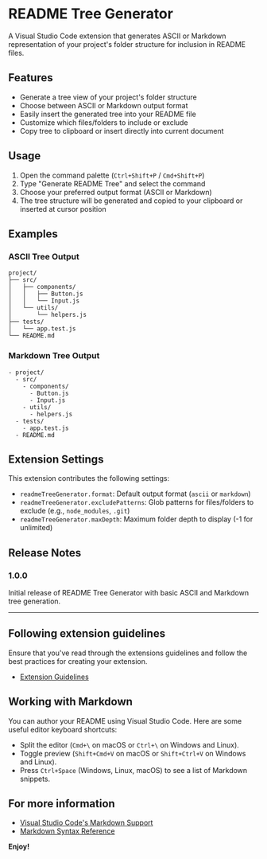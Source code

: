 # README Tree Generator

A Visual Studio Code extension that generates ASCII or Markdown representation of your project's folder structure for inclusion in README files.

## Features

- Generate a tree view of your project's folder structure
- Choose between ASCII or Markdown output format
- Easily insert the generated tree into your README file
- Customize which files/folders to include or exclude
- Copy tree to clipboard or insert directly into current document

## Usage

1. Open the command palette (`Ctrl+Shift+P` / `Cmd+Shift+P`)
2. Type "Generate README Tree" and select the command
3. Choose your preferred output format (ASCII or Markdown)
4. The tree structure will be generated and copied to your clipboard or inserted at cursor position

## Examples

### ASCII Tree Output
```
project/
├── src/
│   ├── components/
│   │   ├── Button.js
│   │   └── Input.js
│   └── utils/
│       └── helpers.js
├── tests/
│   └── app.test.js
└── README.md
```

### Markdown Tree Output
```
- project/
  - src/
    - components/
      - Button.js
      - Input.js
    - utils/
      - helpers.js
  - tests/
    - app.test.js
  - README.md
```

## Extension Settings

This extension contributes the following settings:

* `readmeTreeGenerator.format`: Default output format (`ascii` or `markdown`)
* `readmeTreeGenerator.excludePatterns`: Glob patterns for files/folders to exclude (e.g., `node_modules`, `.git`)
* `readmeTreeGenerator.maxDepth`: Maximum folder depth to display (-1 for unlimited)

## Release Notes

### 1.0.0

Initial release of README Tree Generator with basic ASCII and Markdown tree generation.

---

## Following extension guidelines

Ensure that you've read through the extensions guidelines and follow the best practices for creating your extension.

* [Extension Guidelines](https://code.visualstudio.com/api/references/extension-guidelines)

## Working with Markdown

You can author your README using Visual Studio Code. Here are some useful editor keyboard shortcuts:

* Split the editor (`Cmd+\` on macOS or `Ctrl+\` on Windows and Linux).
* Toggle preview (`Shift+Cmd+V` on macOS or `Shift+Ctrl+V` on Windows and Linux).
* Press `Ctrl+Space` (Windows, Linux, macOS) to see a list of Markdown snippets.

## For more information

* [Visual Studio Code's Markdown Support](http://code.visualstudio.com/docs/languages/markdown)
* [Markdown Syntax Reference](https://help.github.com/articles/markdown-basics/)

**Enjoy!**
